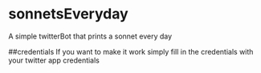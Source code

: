 # sonnetsEveryday
A simple twitterBot that prints a sonnet every day

##credentials
If you want to make it work simply fill in the credentials with your twitter app credentials
